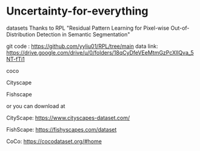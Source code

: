 # Uncertainty-for-everything
datasets 
Thanks to RPL "Residual Pattern Learning for Pixel-wise Out-of-Distribution Detection in
Semantic Segmentation"

git code : https://github.com/yyliu01/RPL/tree/main
data link: https://drive.google.com/drive/u/0/folders/18qCyDfeVEeMtmGzPcXllQva_5NT-fTi1

coco

Cityscape

Fishscape 

or you can download at 

CityScape: https://www.cityscapes-dataset.com/

FishScape: https://fishyscapes.com/dataset

CoCo: https://cocodataset.org/#home 

